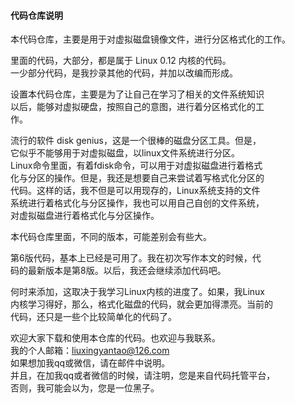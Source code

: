 #### 代码仓库说明

本代码仓库，主要是用于对虚拟磁盘镜像文件，进行分区格式化的工作。

里面的代码，大部分，都是属于 Linux 0.12 内核的代码。   
一少部分代码，是我抄录其他的代码，并加以改编而形成。

设置本代码仓库，主要是为了让自己在学习了相关的文件系统知识   
以后，能够对虚拟硬盘，按照自己的意图，进行着分区格式化的工   
作。
   
流行的软件 disk genius，这是一个很棒的磁盘分区工具。但是，   
它似乎不能够用于对虚拟磁盘，以linux文件系统进行分区。   
Linux命令里面，有着fdisk命令，可以用于对虚拟磁盘进行着格式   
化与分区的操作。但是，我还是想要自己来尝试着写格式化分区的   
代码。这样的话，我不但是可以用现存的，Linux系统支持的文件   
系统进行着格式化与分区操作，我也可以用自己自创的文件系统，   
对虚拟磁盘进行着格式化与分区操作。

本代码仓库里面，不同的版本，可能差别会有些大。

第6版代码，基本上已经是可用了。我在初次写作本文的时候，代  
码的最新版本是第8版。以后，我还会继续添加代码吧。

何时来添加，这取决于我学习Linux内核的进度了。如果，我Linux   
内核学习得好，那么，格式化磁盘的代码，就会更加得漂亮。当前的   
代码，还只是一些个比较简单化的代码了。

欢迎大家下载和使用本仓库的代码。也欢迎与我联系。   
我的个人邮箱：liuxingyantao@126.com   
如果想加我qq或微信，请在邮件中说明。   
并且，在加我qq或者微信的时候，请注明，您是来自代码托管平台，   
否则，我可能会以为，您是一位黑子。
